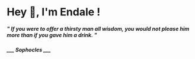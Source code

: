 <h1 title="head"> Hey 👋, I'm Endale !</h1>

**<h5><i>" If you were to offer a thirsty man all wisdom, you would not please him more than if you gave him a drink. "</i></h5>**

*<b>___ Sophocles ___</b>*
